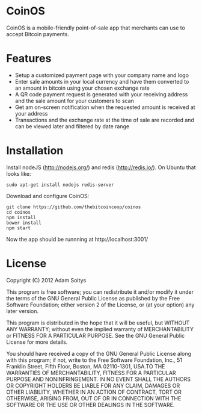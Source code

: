 # CoinOS

CoinOS is a mobile-friendly point-of-sale app that merchants can use to accept Bitcoin payments.

# Features

* Setup a customized payment page with your company name and logo
* Enter sale amounts in your local currency and have them converted to an amount in bitcoin using your chosen exchange rate
* A QR code payment request is generated with your receiving address and the sale amount for your customers to scan
* Get am on-screen notification when the requested amount is received at your address
* Transactions and the exchange rate at the time of sale are recorded and can be viewed later and filtered by date range

# Installation

Install nodeJS (http://nodejs.org/) and redis (http://redis.io/).  On Ubuntu that looks like:

    sudo apt-get install nodejs redis-server

Download and configure CoinOS:

    git clone https://github.com/thebitcoincoop/coinos
    cd coinos
    npm install 
    bower install
    npm start

Now the app should be runnning at http://localhost:3001/

# License

Copyright (C) 2012 Adam Soltys

This program is free software; you can redistribute it and/or
modify it under the terms of the GNU General Public License
as published by the Free Software Foundation; either version 2
of the License, or (at your option) any later version.

This program is distributed in the hope that it will be useful,
but WITHOUT ANY WARRANTY; without even the implied warranty of
MERCHANTABILITY or FITNESS FOR A PARTICULAR PURPOSE.  See the
GNU General Public License for more details.

You should have received a copy of the GNU General Public License
along with this program; if not, write to the Free Software
Foundation, Inc., 51 Franklin Street, Fifth Floor, Boston, MA  02110-1301, USA.TO THE WARRANTIES OF MERCHANTABILITY, FITNESS FOR A PARTICULAR PURPOSE AND NONINFRINGEMENT. IN NO EVENT SHALL THE AUTHORS OR COPYRIGHT HOLDERS BE LIABLE FOR ANY CLAIM, DAMAGES OR OTHER LIABILITY, WHETHER IN AN ACTION OF CONTRACT, TORT OR OTHERWISE, ARISING FROM, OUT OF OR IN CONNECTION WITH THE SOFTWARE OR THE USE OR OTHER DEALINGS IN THE SOFTWARE.
